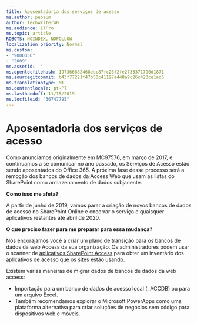 ```yaml
---
title: Aposentadoria dos serviços de acesso
ms.author: pebaum
author: Techwriter40
ms.audience: ITPro
ms.topic: article
ROBOTS: NOINDEX, NOFOLLOW
localization_priority: Normal
ms.custom:
- "9000356"
- "2009"
ms.assetid: ''
ms.openlocfilehash: 197366882468ebc87fc26f2fe2733371790d1871
ms.sourcegitcommit: b43f77221f47b50c41197a448a9c26c423ce1ad5
ms.translationtype: MT
ms.contentlocale: pt-PT
ms.lasthandoff: 11/15/2019
ms.locfileid: "36747795"
---
```

# <a name="access-services-retirement"></a>Aposentadoria dos serviços de acesso

Como anunciamos originalmente em MC97576, em março de 2017, e continuamos a se comunicar no ano passado, os Serviços de Acesso estão sendo aposentados do Office 365. A próxima fase desse processo será a remoção dos bancos de dados da Access Web que usam as listas do SharePoint como armazenamento de dados subjacente.

**Como isso me afeta?**

A partir de junho de 2019, vamos parar a criação de novos bancos de dados de acesso no SharePoint Online e encerrar o serviço e quaisquer aplicativos restantes até abril de 2020.

**O que preciso fazer para me preparar para essa mudança?**

Nós encorajamos você a criar um plano de transição para os bancos de dados da web Access da sua organização. Os administradores podem usar o scanner de [aplicativos SharePoint Access](https://github.com/SharePoint/PnP-Tools/tree/master/Solutions/SharePoint.AccessApp.Scanner) para obter um inventário dos aplicativos de acesso que os sites estão usando.

Existem várias maneiras de migrar dados de bancos de dados da web access:

- Importação para um banco de dados de acesso local (. ACCDB) ou para um arquivo Excel.
- Também recomendamos explorar o Microsoft PowerApps como uma plataforma alternativa para criar soluções de negócios sem código para dispositivos web e móveis.